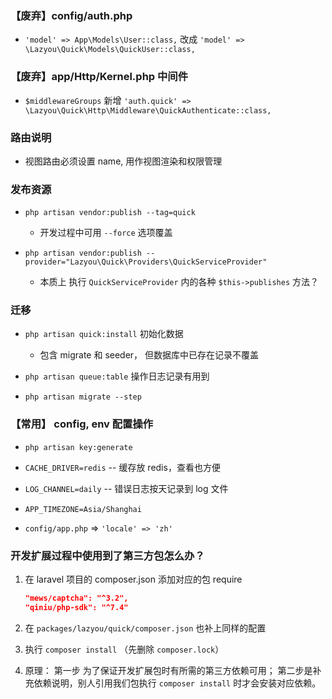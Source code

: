 ### 【废弃】config/auth.php
* `'model' => App\Models\User::class,`  改成 `'model' => \Lazyou\Quick\Models\QuickUser::class,`


### 【废弃】app/Http/Kernel.php 中间件
* `$middlewareGroups` 新增 `'auth.quick' => \Lazyou\Quick\Http\Middleware\QuickAuthenticate::class,`


### 路由说明
* 视图路由必须设置 name, 用作视图渲染和权限管理


### 发布资源
* `php artisan vendor:publish --tag=quick`
    * 开发过程中可用 `--force` 选项覆盖

* `php artisan vendor:publish --provider="Lazyou\Quick\Providers\QuickServiceProvider"`
    * 本质上 执行 `QuickServiceProvider` 内的各种 `$this->publishes` 方法？

### 迁移
* `php artisan quick:install` 初始化数据
    * 包含 migrate 和 seeder， 但数据库中已存在记录不覆盖

* `php artisan queue:table` 操作日志记录有用到


* `php artisan migrate --step`

### 【常用】 config, env 配置操作
* `php artisan key:generate`

* `CACHE_DRIVER=redis` -- 缓存放 redis，查看也方便

* `LOG_CHANNEL=daily` -- 错误日志按天记录到 log 文件

* `APP_TIMEZONE=Asia/Shanghai`

* `config/app.php` => `'locale' => 'zh'`


### 开发扩展过程中使用到了第三方包怎么办？
1. 在 laravel 项目的 composer.json 添加对应的包 require
    ```json
    "mews/captcha": "^3.2",
    "qiniu/php-sdk": "^7.4"
    ```

2. 在 `packages/lazyou/quick/composer.json` 也补上同样的配置

3. 执行 `composer install` （先删除 `composer.lock`）

4. 原理： 
    第一步 为了保证开发扩展包时有所需的第三方依赖可用； 
    第二步是补充依赖说明，别人引用我们包执行 `composer install` 时才会安装对应依赖。
